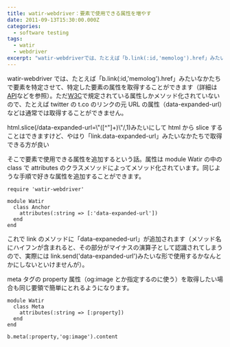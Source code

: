 ```yaml
---
title: watir-webdriver：要素で使用できる属性を増やす
date: 2011-09-13T15:30:00.000Z
categories:
  - software testing
tags:
  - watir
  - webdriver
excerpt: "watir-webdriverでは、たとえば「b.link(:id,'memolog').href」みたいなかたちで要素を特定させて、特定した要素の属性を取得することができます（詳細はAPIなどを参照）。ただW3Cで規定されている属性しかメソッド化されていないので、たとえばtwitterのt.coのリンクの元URLの属性（data-expanded-url）などは通常では取得することができません。"
---
```


watir-webdriver では、たとえば「b.link(:id,'memolog').href」みたいなかたちで要素を特定させて、特定した要素の属性を取得することができます（詳細は[API](http://jarib.github.com/watir-webdriver/doc/)などを参照）。ただ[W3C](http://dev.w3.org/html5/spec/Overview.html#the-a-element)で規定されている属性しかメソッド化されていないので、たとえば twitter の t.co のリンクの元 URL の属性（data-expanded-url）などは通常では取得することができません。

html.slice(/data-expanded-url=\\"(\[^"\]+)\\"/,1)みたいにして html から slice することはできますけど、やはり「link.data-expanded-url」みたいなかたちで取得できる方が良い

そこで要素で使用できる属性を追加するという話。属性は module Watir の中の class で attributes のクラスメソッドによってメソッド化されています。同じような手順で好きな属性を追加することができます。

```
require 'watir-webdriver'

module Watir
  class Anchor
    attributes(:string => [:'data-expanded-url'])
  end
end

```

これで link のメソッドに「data-expaneded-url」が追加されます（メソッド名にハイフンが含まれると、その部分がマイナスの演算子として認識されてしまうので、実際には link.send('data-expanded-url')みたいな形で使用するかなんとかにしないといけませんが）。

meta タグの property 属性（og:image とか指定するのに使う）を取得したい場合も同じ要領で簡単にとれるようになります。

```
module Watir
  class Meta
    attributes(:string => [:property])
  end
end

b.meta(:property,'og:image').content

```
